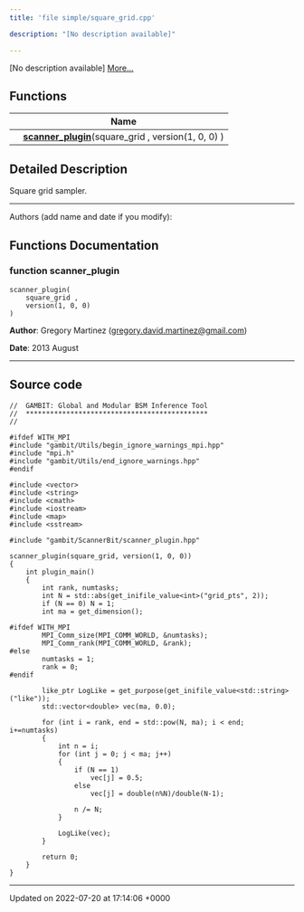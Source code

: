 ```yaml
---
title: 'file simple/square_grid.cpp'

description: "[No description available]"

---
```







[No description available] [More...](#detailed-description)

## Functions

|                | Name           |
| -------------- | -------------- |
| | **[scanner_plugin](/documentation/code/files/square__grid_8cpp/#function-scanner-plugin)**(square_grid , version(1, 0, 0) ) |

## Detailed Description


Square grid sampler.



------------------

Authors (add name and date if you modify): 


## Functions Documentation

### function scanner_plugin

```
scanner_plugin(
    square_grid ,
    version(1, 0, 0) 
)
```


**Author**: Gregory Martinez ([gregory.david.martinez@gmail.com](mailto:gregory.david.martinez@gmail.com)) 

**Date**: 2013 August



------------------




## Source code

```
//  GAMBIT: Global and Modular BSM Inference Tool
//  *********************************************
//

#ifdef WITH_MPI
#include "gambit/Utils/begin_ignore_warnings_mpi.hpp"
#include "mpi.h"
#include "gambit/Utils/end_ignore_warnings.hpp"
#endif

#include <vector>
#include <string>
#include <cmath>
#include <iostream>
#include <map>
#include <sstream>

#include "gambit/ScannerBit/scanner_plugin.hpp"

scanner_plugin(square_grid, version(1, 0, 0))
{
    int plugin_main()
    {
        int rank, numtasks;
        int N = std::abs(get_inifile_value<int>("grid_pts", 2));
        if (N == 0) N = 1;
        int ma = get_dimension();
        
#ifdef WITH_MPI
        MPI_Comm_size(MPI_COMM_WORLD, &numtasks);
        MPI_Comm_rank(MPI_COMM_WORLD, &rank);
#else
        numtasks = 1;
        rank = 0;
#endif
        
        like_ptr LogLike = get_purpose(get_inifile_value<std::string>("like"));
        std::vector<double> vec(ma, 0.0);

        for (int i = rank, end = std::pow(N, ma); i < end; i+=numtasks)
        {
            int n = i;
            for (int j = 0; j < ma; j++)
            {
                if (N == 1)
                    vec[j] = 0.5;
                else
                    vec[j] = double(n%N)/double(N-1);
                
                n /= N;
            }

            LogLike(vec);
        }

        return 0;
    }
}
```


-------------------------------

Updated on 2022-07-20 at 17:14:06 +0000
